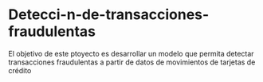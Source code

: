 # Detecci-n-de-transacciones-fraudulentas
El objetivo de este ptoyecto es desarrollar un modelo que permita detectar transacciones fraudulentas a partir de datos de movimientos de tarjetas de crédito
